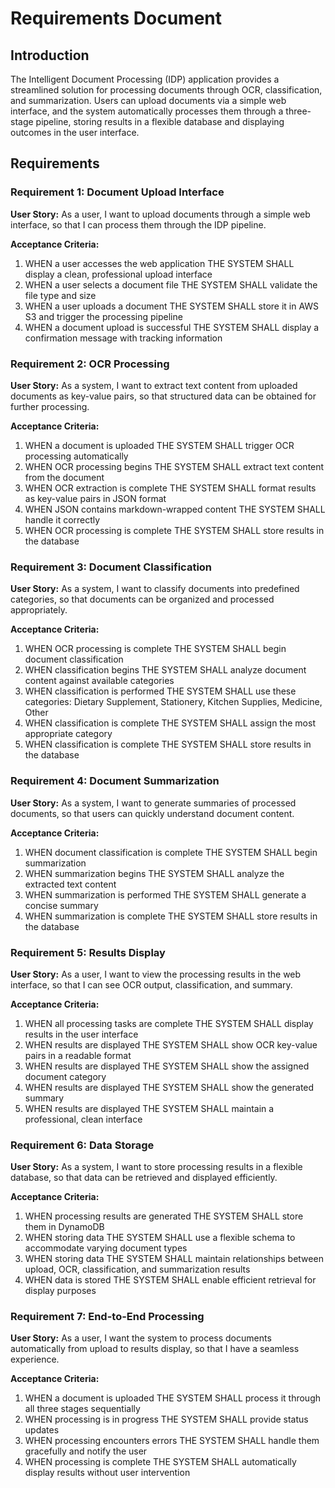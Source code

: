 # Requirements Document

## Introduction

The Intelligent Document Processing (IDP) application provides a streamlined solution for processing documents through OCR, classification, and summarization. Users can upload documents via a simple web interface, and the system automatically processes them through a three-stage pipeline, storing results in a flexible database and displaying outcomes in the user interface.

## Requirements

### Requirement 1: Document Upload Interface
**User Story:** As a user, I want to upload documents through a simple web interface, so that I can process them through the IDP pipeline.

**Acceptance Criteria:**
1. WHEN a user accesses the web application THE SYSTEM SHALL display a clean, professional upload interface
2. WHEN a user selects a document file THE SYSTEM SHALL validate the file type and size
3. WHEN a user uploads a document THE SYSTEM SHALL store it in AWS S3 and trigger the processing pipeline
4. WHEN a document upload is successful THE SYSTEM SHALL display a confirmation message with tracking information

### Requirement 2: OCR Processing
**User Story:** As a system, I want to extract text content from uploaded documents as key-value pairs, so that structured data can be obtained for further processing.

**Acceptance Criteria:**
1. WHEN a document is uploaded THE SYSTEM SHALL trigger OCR processing automatically
2. WHEN OCR processing begins THE SYSTEM SHALL extract text content from the document
3. WHEN OCR extraction is complete THE SYSTEM SHALL format results as key-value pairs in JSON format
4. WHEN JSON contains markdown-wrapped content THE SYSTEM SHALL handle it correctly
5. WHEN OCR processing is complete THE SYSTEM SHALL store results in the database

### Requirement 3: Document Classification
**User Story:** As a system, I want to classify documents into predefined categories, so that documents can be organized and processed appropriately.

**Acceptance Criteria:**
1. WHEN OCR processing is complete THE SYSTEM SHALL begin document classification
2. WHEN classification begins THE SYSTEM SHALL analyze document content against available categories
3. WHEN classification is performed THE SYSTEM SHALL use these categories: Dietary Supplement, Stationery, Kitchen Supplies, Medicine, Other
4. WHEN classification is complete THE SYSTEM SHALL assign the most appropriate category
5. WHEN classification is complete THE SYSTEM SHALL store results in the database

### Requirement 4: Document Summarization
**User Story:** As a system, I want to generate summaries of processed documents, so that users can quickly understand document content.

**Acceptance Criteria:**
1. WHEN document classification is complete THE SYSTEM SHALL begin summarization
2. WHEN summarization begins THE SYSTEM SHALL analyze the extracted text content
3. WHEN summarization is performed THE SYSTEM SHALL generate a concise summary
4. WHEN summarization is complete THE SYSTEM SHALL store results in the database

### Requirement 5: Results Display
**User Story:** As a user, I want to view the processing results in the web interface, so that I can see OCR output, classification, and summary.

**Acceptance Criteria:**
1. WHEN all processing tasks are complete THE SYSTEM SHALL display results in the user interface
2. WHEN results are displayed THE SYSTEM SHALL show OCR key-value pairs in a readable format
3. WHEN results are displayed THE SYSTEM SHALL show the assigned document category
4. WHEN results are displayed THE SYSTEM SHALL show the generated summary
5. WHEN results are displayed THE SYSTEM SHALL maintain a professional, clean interface

### Requirement 6: Data Storage
**User Story:** As a system, I want to store processing results in a flexible database, so that data can be retrieved and displayed efficiently.

**Acceptance Criteria:**
1. WHEN processing results are generated THE SYSTEM SHALL store them in DynamoDB
2. WHEN storing data THE SYSTEM SHALL use a flexible schema to accommodate varying document types
3. WHEN storing data THE SYSTEM SHALL maintain relationships between upload, OCR, classification, and summarization results
4. WHEN data is stored THE SYSTEM SHALL enable efficient retrieval for display purposes

### Requirement 7: End-to-End Processing
**User Story:** As a user, I want the system to process documents automatically from upload to results display, so that I have a seamless experience.

**Acceptance Criteria:**
1. WHEN a document is uploaded THE SYSTEM SHALL process it through all three stages sequentially
2. WHEN processing is in progress THE SYSTEM SHALL provide status updates
3. WHEN processing encounters errors THE SYSTEM SHALL handle them gracefully and notify the user
4. WHEN processing is complete THE SYSTEM SHALL automatically display results without user intervention
